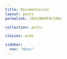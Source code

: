 ```yaml
---
title: Documentacion
layout: posts
permalink: /DOCUMENTACION/

collection: posts

classes: wide

sidebar:
  nav: "docs"
---
```

